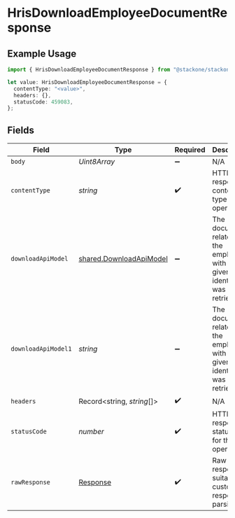 # HrisDownloadEmployeeDocumentResponse

## Example Usage

```typescript
import { HrisDownloadEmployeeDocumentResponse } from "@stackone/stackone-client-ts/sdk/models/operations";

let value: HrisDownloadEmployeeDocumentResponse = {
  contentType: "<value>",
  headers: {},
  statusCode: 459083,
};
```

## Fields

| Field                                                                          | Type                                                                           | Required                                                                       | Description                                                                    |
| ------------------------------------------------------------------------------ | ------------------------------------------------------------------------------ | ------------------------------------------------------------------------------ | ------------------------------------------------------------------------------ |
| `body`                                                                         | *Uint8Array*                                                                   | :heavy_minus_sign:                                                             | N/A                                                                            |
| `contentType`                                                                  | *string*                                                                       | :heavy_check_mark:                                                             | HTTP response content type for this operation                                  |
| `downloadApiModel`                                                             | [shared.DownloadApiModel](../../../sdk/models/shared/downloadapimodel.md)      | :heavy_minus_sign:                                                             | The document related to the employee with the given identifiers was retrieved. |
| `downloadApiModel1`                                                            | *string*                                                                       | :heavy_minus_sign:                                                             | The document related to the employee with the given identifiers was retrieved. |
| `headers`                                                                      | Record<string, *string*[]>                                                     | :heavy_check_mark:                                                             | N/A                                                                            |
| `statusCode`                                                                   | *number*                                                                       | :heavy_check_mark:                                                             | HTTP response status code for this operation                                   |
| `rawResponse`                                                                  | [Response](https://developer.mozilla.org/en-US/docs/Web/API/Response)          | :heavy_check_mark:                                                             | Raw HTTP response; suitable for custom response parsing                        |